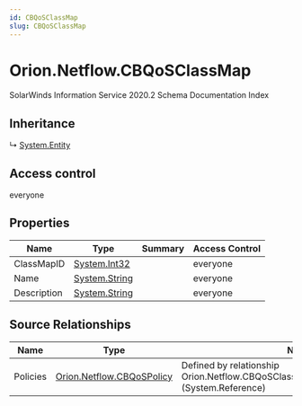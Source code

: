 ```yaml
---
id: CBQoSClassMap
slug: CBQoSClassMap
---
```


# Orion.Netflow.CBQoSClassMap

SolarWinds Information Service 2020.2 Schema Documentation Index

## Inheritance

↳ [System.Entity](./../System/Entity)

## Access control

everyone

## Properties

| Name | Type | Summary | Access Control |
| ------ | ------ | ------ | ------ |
| ClassMapID | [System.Int32](https://docs.microsoft.com/en-us/dotnet/api/system.int32) |  | everyone |
| Name | [System.String](https://docs.microsoft.com/en-us/dotnet/api/system.string) |  | everyone |
| Description | [System.String](https://docs.microsoft.com/en-us/dotnet/api/system.string) |  | everyone |

## Source Relationships

| Name | Type | Notes |
| ------ | ------ | ------ |
| Policies | [Orion.Netflow.CBQoSPolicy](./../Orion.Netflow/CBQoSPolicy) | Defined by relationship Orion.Netflow.CBQoSClassMapReferencesCBQoSPolicy (System.Reference) |

